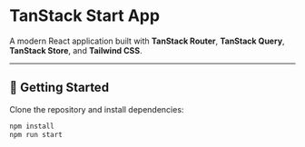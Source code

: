 # TanStack Start App

A modern React application built with **TanStack Router**, **TanStack Query**, **TanStack Store**, and **Tailwind CSS**.

---

## 🚀 Getting Started

Clone the repository and install dependencies:

```bash
npm install
npm run start

